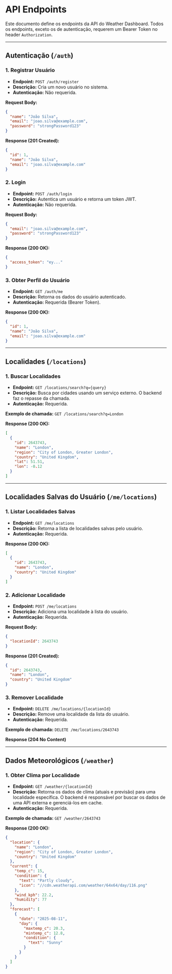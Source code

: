 # API Endpoints

Este documento define os endpoints da API do Weather Dashboard. Todos os endpoints, exceto os de autenticação, requerem um Bearer Token no header `Authorization`.

---

## Autenticação (`/auth`)

### 1. Registrar Usuário

- **Endpoint:** `POST /auth/register`
- **Descrição:** Cria um novo usuário no sistema.
- **Autenticação:** Não requerida.

**Request Body:**
```json
{
  "name": "João Silva",
  "email": "joao.silva@example.com",
  "password": "strongPassword123"
}
```

**Response (201 Created):**
```json
{
  "id": 1,
  "name": "João Silva",
  "email": "joao.silva@example.com"
}
```

### 2. Login

- **Endpoint:** `POST /auth/login`
- **Descrição:** Autentica um usuário e retorna um token JWT.
- **Autenticação:** Não requerida.

**Request Body:**
```json
{
  "email": "joao.silva@example.com",
  "password": "strongPassword123"
}
```

**Response (200 OK):**
```json
{
  "access_token": "ey..."
}
```

### 3. Obter Perfil do Usuário

- **Endpoint:** `GET /auth/me`
- **Descrição:** Retorna os dados do usuário autenticado.
- **Autenticação:** Requerida (Bearer Token).

**Response (200 OK):**
```json
{
  "id": 1,
  "name": "João Silva",
  "email": "joao.silva@example.com"
}
```

---

## Localidades (`/locations`)

### 1. Buscar Localidades

- **Endpoint:** `GET /locations/search?q={query}`
- **Descrição:** Busca por cidades usando um serviço externo. O backend faz o repasse da chamada.
- **Autenticação:** Requerida.

**Exemplo de chamada:** `GET /locations/search?q=London`

**Response (200 OK):**
```json
[
  {
    "id": 2643743,
    "name": "London",
    "region": "City of London, Greater London",
    "country": "United Kingdom",
    "lat": 51.51,
    "lon": -0.12
  }
]
```

---

## Localidades Salvas do Usuário (`/me/locations`)

### 1. Listar Localidades Salvas

- **Endpoint:** `GET /me/locations`
- **Descrição:** Retorna a lista de localidades salvas pelo usuário.
- **Autenticação:** Requerida.

**Response (200 OK):**
```json
[
  {
    "id": 2643743,
    "name": "London",
    "country": "United Kingdom"
  }
]
```

### 2. Adicionar Localidade

- **Endpoint:** `POST /me/locations`
- **Descrição:** Adiciona uma localidade à lista do usuário.
- **Autenticação:** Requerida.

**Request Body:**
```json
{
  "locationId": 2643743
}
```

**Response (201 Created):**
```json
{
  "id": 2643743,
  "name": "London",
  "country": "United Kingdom"
}
```

### 3. Remover Localidade

- **Endpoint:** `DELETE /me/locations/{locationId}`
- **Descrição:** Remove uma localidade da lista do usuário.
- **Autenticação:** Requerida.

**Exemplo de chamada:** `DELETE /me/locations/2643743`

**Response (204 No Content)**

---

## Dados Meteorológicos (`/weather`)

### 1. Obter Clima por Localidade

- **Endpoint:** `GET /weather/{locationId}`
- **Descrição:** Retorna os dados de clima (atuais e previsão) para uma localidade específica. O backend é responsável por buscar os dados de uma API externa e gerenciá-los em cache.
- **Autenticação:** Requerida.

**Exemplo de chamada:** `GET /weather/2643743`

**Response (200 OK):**
```json
{
  "location": {
    "name": "London",
    "region": "City of London, Greater London",
    "country": "United Kingdom"
  },
  "current": {
    "temp_c": 15,
    "condition": {
      "text": "Partly cloudy",
      "icon": "//cdn.weatherapi.com/weather/64x64/day/116.png"
    },
    "wind_kph": 22.2,
    "humidity": 77
  },
  "forecast": [
    {
      "date": "2025-08-11",
      "day": {
        "maxtemp_c": 20.3,
        "mintemp_c": 12.8,
        "condition": {
          "text": "Sunny"
        }
      }
    }
  ]
}
```